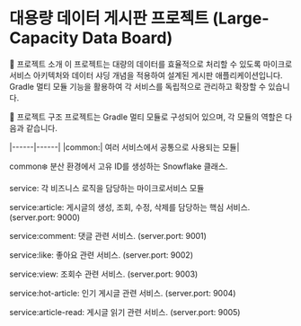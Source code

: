 # 대용량 데이터 게시판 프로젝트 (Large-Capacity Data Board)

📖 프로젝트 소개
이 프로젝트는 대량의 데이터를 효율적으로 처리할 수 있도록 마이크로서비스 아키텍처와 데이터 샤딩 개념을 적용하여 설계된 게시판 애플리케이션입니다. Gradle 멀티 모듈 기능을 활용하여 각 서비스를 독립적으로 관리하고 확장할 수 있습니다.

📁 프로젝트 구조
프로젝트는 Gradle 멀티 모듈로 구성되어 있으며, 각 모듈의 역할은 다음과 같습니다.

|------|------|
|common:| 여러 서비스에서 공통으로 사용되는 모듈|

common:snowflake: 분산 환경에서 고유 ID를 생성하는 Snowflake 클래스.

service: 각 비즈니스 로직을 담당하는 마이크로서비스 모듈

service:article: 게시글의 생성, 조회, 수정, 삭제를 담당하는 핵심 서비스. (server.port: 9000)

service:comment: 댓글 관련 서비스. (server.port: 9001)

service:like: 좋아요 관련 서비스. (server.port: 9002)

service:view: 조회수 관련 서비스. (server.port: 9003)

service:hot-article: 인기 게시글 관련 서비스. (server.port: 9004)

service:article-read: 게시글 읽기 관련 서비스. (server.port: 9005)
